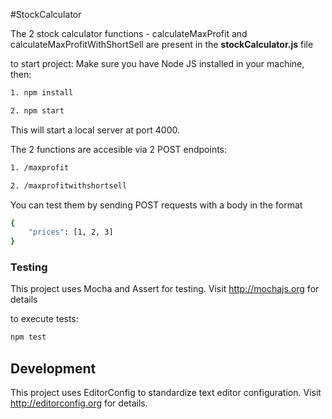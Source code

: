 #StockCalculator

The 2 stock calculator functions - calculateMaxProfit and calculateMaxProfitWithShortSell are present in the **stockCalculator.js** file

to start project:
Make sure you have Node JS installed in your machine, then:
```bash
1. npm install
```

```bash
2. npm start
```
This will start a local server at port 4000. 

The 2 functions are accesible via 2 POST endpoints:

```bash
1. /maxprofit
```

```bash
2. /maxprofitwithshortsell
```

You can test them by sending POST requests with a body in the format

```bash
{
	"prices": [1, 2, 3]
}
```


### Testing
This project uses Mocha and Assert for testing. Visit http://mochajs.org for details

to execute tests:

```bash
npm test
```

## Development

This project uses EditorConfig to standardize text editor configuration. Visit http://editorconfig.org for details.


